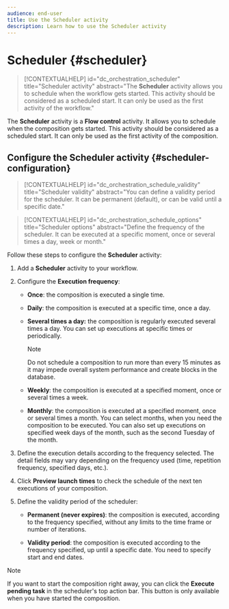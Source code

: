```yaml
---
audience: end-user
title: Use the Scheduler activity
description: Learn how to use the Scheduler activity
---
```


# Scheduler {#scheduler}

>[!CONTEXTUALHELP]
>id="dc_orchestration_scheduler"
>title="Scheduler activity"
>abstract="The **Scheduler** activity allows you to schedule when the workflow gets started. This activity should be considered as a scheduled start. It can only be used as the first activity of the workflow."

The **Scheduler** activity is a **Flow control** activity. It allows you to schedule when the composition gets started. This activity should be considered as a scheduled start. It can only be used as the first activity of the composition. 

## Configure the Scheduler activity {#scheduler-configuration}

>[!CONTEXTUALHELP]
>id="dc_orchestration_schedule_validity"
>title="Scheduler validity"
>abstract="You can define a validity period for the scheduler. It can be permanent (default), or can be valid until a specific date."

>[!CONTEXTUALHELP]
>id="dc_orchestration_schedule_options"
>title="Scheduler options"
>abstract="Define the frequency of the scheduler. It can be executed at a specific moment, once or several times a day, week or month."

Follow these steps to configure the **Scheduler** activity:

1. Add a **Scheduler** activity to your workflow.

1. Configure the **Execution frequency**:

   * **Once**: the composition is executed a single time.

   * **Daily**: the composition is executed at a specific time, once a day.

   * **Several times a day:** the composition is regularly executed several times a day. You can set up executions at specific times or periodically.

        >[!NOTE]
        >
        >Do not schedule a composition to run more than every 15 minutes as it may impede overall system performance and create blocks in the database.

   * **Weekly**: the composition is executed at a specified moment, once or several times a week.

   * **Monthly**: the composition is executed at a specified moment, once or several times a month. You can select months, when you need the composition to be executed. You can also set up executions on specified week days of the month, such as the second Tuesday of the month.

1. Define the execution details according to the frequency selected. The detail fields may vary depending on the frequency used (time, repetition frequency, specified days, etc.).

1. Click **Preview launch times** to check the schedule of the next ten executions of your composition.

1. Define the validity period of the scheduler:

   * **Permanent (never expires)**: the composition is executed, according to the frequency specified, without any limits to the time frame or number of iterations.

   * **Validity period**: the composition is executed according to the frequency specified, up until a specific date. You need to specify start and end dates. 

>[!NOTE]
>
>If you want to start the composition right away, you can click the **Execute pending task** in the scheduler's top action bar. This button is only available when you have started the composition.

<!--## Example{#scheduler-example}

In the following example, the activity is configured so that the composition runs several times a day at 9 and 12 AM, every day of the week from October 1st, 2023 to January 1st, 2024.-->

